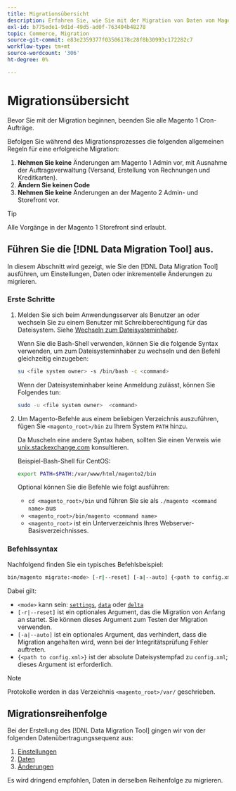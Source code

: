 ```yaml
---
title: Migrationsübersicht
description: Erfahren Sie, wie Sie mit der Migration von Daten von Magento 1 zu Magento 2 mit dem  [!DNL Data Migration Tool] beginnen.
exl-id: b775ede1-9d1d-49d5-ad0f-763404b48278
topic: Commerce, Migration
source-git-commit: e83e2359377f03506178c28f8b30993c172282c7
workflow-type: tm+mt
source-wordcount: '306'
ht-degree: 0%

---
```


# Migrationsübersicht

Bevor Sie mit der Migration beginnen, beenden Sie alle Magento 1 Cron-Aufträge.

Befolgen Sie während des Migrationsprozesses die folgenden allgemeinen Regeln für eine erfolgreiche Migration:

1. **Nehmen Sie keine** Änderungen am Magento 1 Admin vor, mit Ausnahme der Auftragsverwaltung (Versand, Erstellung von Rechnungen und Kreditkarten).
1. **Ändern Sie keinen Code**
1. **Nehmen Sie keine** Änderungen an der Magento 2 Admin- und Storefront vor.

>[!TIP]
>
>Alle Vorgänge in der Magento 1 Storefront sind erlaubt.

## Führen Sie die [!DNL Data Migration Tool] aus.

In diesem Abschnitt wird gezeigt, wie Sie den [!DNL Data Migration Tool] ausführen, um Einstellungen, Daten oder inkrementelle Änderungen zu migrieren.

### Erste Schritte

1. Melden Sie sich beim Anwendungsserver als Benutzer an oder wechseln Sie zu einem Benutzer mit Schreibberechtigung für das Dateisystem. Siehe [Wechseln zum Dateisysteminhaber](../../../installation/prerequisites/file-system/overview.md).

   Wenn Sie die Bash-Shell verwenden, können Sie die folgende Syntax verwenden, um zum Dateisysteminhaber zu wechseln und den Befehl gleichzeitig einzugeben:

   ```bash
   su <file system owner> -s /bin/bash -c <command>
   ```

   Wenn der Dateisysteminhaber keine Anmeldung zulässt, können Sie Folgendes tun:

   ```bash
   sudo -u <file system owner>  <command>
   ```

1. Um Magento-Befehle aus einem beliebigen Verzeichnis auszuführen, fügen Sie `<magento_root>/bin` zu Ihrem System `PATH` hinzu.

   Da Muscheln eine andere Syntax haben, sollten Sie einen Verweis wie [unix.stackexchange.com](https://unix.stackexchange.com/questions/117467/how-to-permanently-set-environmental-variables) konsultieren.

   Beispiel-Bash-Shell für CentOS:

   ```bash
   export PATH=$PATH:/var/www/html/magento2/bin
   ```

   Optional können Sie die Befehle wie folgt ausführen:

   - `cd <magento_root>/bin` und führen Sie sie als `./magento <command name>` aus
   - `<magento_root>/bin/magento <command name>`
   - `<magento_root>` ist ein Unterverzeichnis Ihres Webserver-Basisverzeichnisses.

### Befehlssyntax

Nachfolgend finden Sie ein typisches Befehlsbeispiel:

```bash
bin/magento migrate:<mode> [-r|--reset] [-a|--auto] {<path to config.xml>}
```

Dabei gilt:

- `<mode>` kann sein: [`settings`](settings.md), [`data`](data.md) oder [`delta`](delta.md)
- `[-r|--reset]` ist ein optionales Argument, das die Migration von Anfang an startet. Sie können dieses Argument zum Testen der Migration verwenden.
- `[-a|--auto]` ist ein optionales Argument, das verhindert, dass die Migration angehalten wird, wenn bei der Integritätsprüfung Fehler auftreten.
- `{<path to config.xml>}` ist der absolute Dateisystempfad zu `config.xml`; dieses Argument ist erforderlich.

>[!NOTE]
>
>Protokolle werden in das Verzeichnis `<magento_root>/var/` geschrieben.


## Migrationsreihenfolge

Bei der Erstellung des [!DNL Data Migration Tool] gingen wir von der folgenden Datenübertragungssequenz aus:

1. [Einstellungen](settings.md)
1. [Daten](data.md)
1. [Änderungen](delta.md)

Es wird dringend empfohlen, Daten in derselben Reihenfolge zu migrieren.
